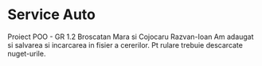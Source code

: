 # Service Auto
 Proiect POO - GR 1.2 Broscatan Mara si Cojocaru Razvan-Ioan
 Am adaugat si salvarea si incarcarea in fisier a cererilor.
 Pt rulare trebuie descarcate nuget-urile.